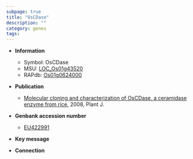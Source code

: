```yaml
---
subpage: true
title: "OsCDase"
description: ""
category: genes
tags: 
---
```


* **Information**  
    + Symbol: OsCDase  
    + MSU: [LOC_Os01g43520](http://rice.plantbiology.msu.edu/cgi-bin/ORF_infopage.cgi?orf=LOC_Os01g43520)  
    + RAPdb: [Os01g0624000](http://rapdb.dna.affrc.go.jp/viewer/gbrowse_details/irgsp1?name=Os01g0624000)  

* **Publication**  
    + [Molecular cloning and characterization of OsCDase, a ceramidase enzyme from rice](http://www.ncbi.nlm.nih.gov/pubmed?term=Molecular+cloning+and+characterization+of+OsCDase,+a+ceramidase+enzyme+from+rice%5BTitle%5D), 2008, Plant J.

* **Genbank accession number**  
    + [EU422991](http://www.ncbi.nlm.nih.gov/nuccore/EU422991)

* **Key message**  

* **Connection**  



